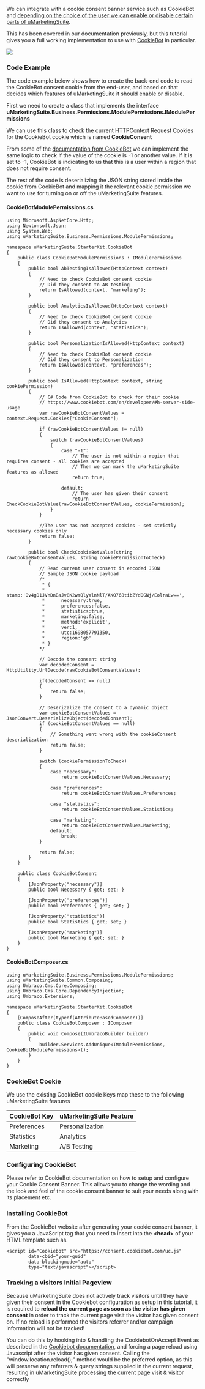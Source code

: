 We can integrate with a cookie consent banner service such as CookieBot and [depending on the choice of the user we can enable or disable certain parts of uMarketingSuite](/the-umarketingsuite-broad-overview/the-umarketingsuite-cookie/module-permissions/).

This has been covered in our documentation previously, but this tutorial gives you a full working implementation to use with [CookieBot](https://www.cookiebot.com/) in particular.

![](?width=686&amp;height=402&amp;mode=max)

### Code Example

The code example below shows how to create the back-end code to read the CookieBot consent cookie from the end-user, and based on that decides which features of uMarketingSuite it should enable or disable.

First we need to create a class that implements the interface **uMarketingSuite.Business.Permissions.ModulePermissions.IModulePermissions**

We can use this class to check the current HTTPContext Request Cookies for the CookieBot cookie which is named **CookieConsent**

From some of the [documentation from CookieBot](https://www.cookiebot.com/en/developer/) we can implement the same logic to check if the value of the cookie is -1 or another value. If it is set to -1, CookieBot is indicating to us that this is a user within a region that does not require consent.

The rest of the code is deserializing the JSON string stored inside the cookie from CookieBot and mapping it the relevant cookie permission we want to use for turning on or off the uMarketingSuite features.

#### CookieBotModulePermissions.cs

    using Microsoft.AspNetCore.Http;
    using Newtonsoft.Json;
    using System.Web;
    using uMarketingSuite.Business.Permissions.ModulePermissions;
    
    namespace uMarketingSuite.StarterKit.CookieBot
    {
        public class CookieBotModulePermissions : IModulePermissions
        {
            public bool AbTestingIsAllowed(HttpContext context)
            {
                // Need to check CookieBot consent cookie
                // Did they consent to AB testing
                return IsAllowed(context, "marketing");
            }
    
            public bool AnalyticsIsAllowed(HttpContext context)
            {
                // Need to check CookieBot consent cookie
                // Did they consent to Analytics
                return IsAllowed(context, "statistics");
            }
    
            public bool PersonalizationIsAllowed(HttpContext context)
            {
                // Need to check CookieBot consent cookie
                // Did they consent to Personalization
                return IsAllowed(context, "preferences");
            }
    
            public bool IsAllowed(HttpContext context, string cookiePermission)
            {
                // C# Code from CookieBot to check for their cookie
                // https://www.cookiebot.com/en/developer/#h-server-side-usage
                var rawCookieBotConsentValues = context.Request.Cookies["CookieConsent"];
    
                if (rawCookieBotConsentValues != null)
                {
                    switch (rawCookieBotConsentValues)
                    {
                        case "-1":
                            // The user is not within a region that requires consent - all cookies are accepted
                            // Then we can mark the uMarketingSuite features as allowed
                            return true;
    
                        default:
                            // The user has given their consent
                            return CheckCookieBotValue(rawCookieBotConsentValues, cookiePermission);
                    }
                }
    
                //The user has not accepted cookies - set strictly necessary cookies only 
                return false;
            }
    
            public bool CheckCookieBotValue(string rawCookieBotConsentValues, string cookiePermissionToCheck)
            {
                // Read current user consent in encoded JSON
                // Sample JSON cookie payload
                /*
                 * {
                 *      stamp:'Ov4gD1JVnDnBaJv8K2wYQlyWlnNlT/AKO768tibZYdQGNj/EolraLw==',
                 *      necessary:true,
                 *      preferences:false,
                 *      statistics:true,
                 *      marketing:false,
                 *      method:'explicit',
                 *      ver:1,
                 *      utc:1698057791350,
                 *      region:'gb'
                 * }
                */
    
                // Decode the consent string
                var decodedConsent = HttpUtility.UrlDecode(rawCookieBotConsentValues);
    
                if(decodedConsent == null)
                {
                    return false;
                }
    
                // Deserizalize the consent to a dynamic object
                var cookieBotConsentValues = JsonConvert.DeserializeObject(decodedConsent);
                if (cookieBotConsentValues == null)
                {
                    // Something went wrong with the cookieConsent deserialization
                    return false;
                }
    
                switch (cookiePermissionToCheck)
                {
                    case "necessary":
                        return cookieBotConsentValues.Necessary;
    
                    case "preferences":
                        return cookieBotConsentValues.Preferences;
    
                    case "statistics":
                        return cookieBotConsentValues.Statistics;
    
                    case "marketing":
                        return cookieBotConsentValues.Marketing;
                    default:
                        break;
                }
    
                return false;
            }
        }
    
        public class CookieBotConsent
        {
            [JsonProperty("necessary")]
            public bool Necessary { get; set; }
    
            [JsonProperty("preferences")]
            public bool Preferences { get; set; }
    
            [JsonProperty("statistics")]
            public bool Statistics { get; set; }
    
            [JsonProperty("marketing")]
            public bool Marketing { get; set; }
        }
    }

#### CookieBotComposer.cs

    using uMarketingSuite.Business.Permissions.ModulePermissions;
    using uMarketingSuite.Common.Composing;
    using Umbraco.Cms.Core.Composing;
    using Umbraco.Cms.Core.DependencyInjection;
    using Umbraco.Extensions;
    
    namespace uMarketingSuite.StarterKit.CookieBot
    {
        [ComposeAfter(typeof(AttributeBasedComposer))]
        public class CookieBotComposer : IComposer
        {
            public void Compose(IUmbracoBuilder builder)
            {
                builder.Services.AddUnique<IModulePermissions, CookieBotModulePermissions>();
            }
        }
    }

### CookieBot Cookie

We use the existing CookieBot cookie Keys map these to the following uMarketingSuite features

| **CookieBot Key** | **uMarketingSuite Feature** |
| --- | --- |
| Preferences | Personalization |
| Statistics | Analytics |
| Marketing | A/B Testing |

### Configuring CookieBot

Please refer to CookieBot documentation on how to setup and configure your Cookie Consent Banner. This allows you to change the wording and the look and feel of the cookie consent banner to suit your needs along with its placement etc.

### Installing CookieBot

From the CookieBot website after generating your cookie consent banner, it gives you a JavaScript tag that you need to insert into the **&lt;head&gt;** of your HTML template such as.

    <script id="Cookiebot" src="https://consent.cookiebot.com/uc.js" 
            data-cbid="your-guid" 
            data-blockingmode="auto" 
            type="text/javascript"></script>

### Tracking a visitors Initial Pageview

Because uMarketingSuite does not actively track visitors until they have given their consent in the Cookiebot configuration as setup in this tutorial, it is required to **reload the current page as soon as the visitor has given consent** in order to track the current page visit the visitor has given consent on. If no reload is performed the visitors referrer and/or campaign information will not be tracked!

You can do this by hooking into & handling the CookiebotOnAccept Event as described in the [Cookiebot documentation](https://www.cookiebot.com/en/developer/#h-event-handling), and forcing a page reload using Javascript after the visitor has given consent. Calling the "window.location.reload();" method would be the preferred option, as this will preserve any referrers & query strings supplied in the current request, resulting in uMarketingSuite processing the current page visit & visitor correctly